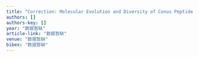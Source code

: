 ```yaml
---
title: "Correction: Molecular Evolution and Diversity of Conus Peptide Toxins, as Revealed by Gene Structure and Intron Sequence Analyses"
authors: []
authors-key: []
year: "数据暂缺"
article-link: "数据暂缺"
venue: "数据暂缺"
bibex: "数据暂缺"
---
```

